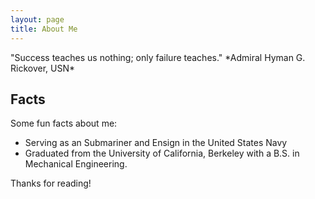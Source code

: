 ```yaml
---
layout: page
title: About Me
---
```


<p class="message">
  "Success teaches us nothing; only failure teaches." *Admiral Hyman G. Rickover, USN*
</p>


## Facts

Some fun facts about me:

* Serving as an Submariner and Ensign in the United States Navy
* Graduated from the University of California, Berkeley with a B.S. in Mechanical Engineering.

Thanks for reading!
